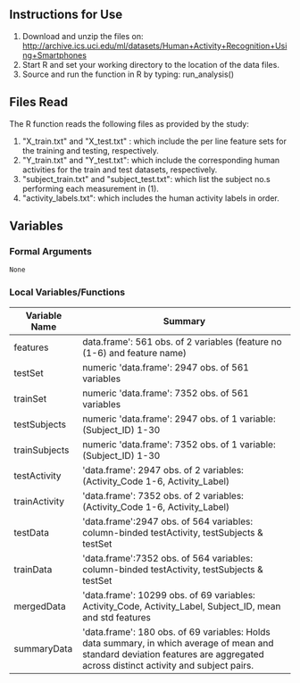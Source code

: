 
## Instructions for Use
1. Download and unzip the files on: http://archive.ics.uci.edu/ml/datasets/Human+Activity+Recognition+Using+Smartphones
2. Start R and set your working directory to the location of the data files.
3. Source and run the function in R by typing: run_analysis()

## Files Read
The R function reads the following files as provided by the study:
1. "X_train.txt" and "X_test.txt" : which include the per line feature sets for the training and testing, respectively.
2. "Y_train.txt" and "Y_test.txt": which include the corresponding human activities for the train and test datasets, respectively.
3. "subject_train.txt" and "subject_test.txt": which list the subject no.s performing each measurement in (1).
4. "activity_labels.txt": which includes the human activity labels in order.


## Variables
### Formal Arguments
    None
### Local Variables/Functions

| Variable Name | Summary |                                                
|---------------|---------|
| features | data.frame': 561 obs. of  2 variables (feature no (1-6) and feature name) |
| testSet | numeric 'data.frame': 2947 obs. of  561 variables |
| trainSet | numeric 'data.frame': 7352 obs. of  561 variables |
| testSubjects | numeric 'data.frame':	2947 obs. of  1 variable: (Subject_ID) 1-30 |
| trainSubjects | numeric 'data.frame':	7352 obs. of  1 variable: (Subject_ID) 1-30 |
| testActivity | 'data.frame':	2947 obs. of  2 variables: (Activity_Code 1-6, Activity_Label) |
| trainActivity | 'data.frame':	7352 obs. of  2 variables: (Activity_Code 1-6, Activity_Label) |
| testData | 'data.frame':2947 obs. of  564 variables: column-binded testActivity, testSubjects & testSet |
| trainData | 'data.frame':7352 obs. of  564 variables: column-binded testActivity, testSubjects & testSet |
| mergedData | 'data.frame':	10299 obs. of  69 variables: Activity_Code, Activity_Label, Subject_ID, mean and std features |
| summaryData | 'data.frame': 180 obs. of  69 variables: Holds data summary, in which average of mean and standard deviation features are aggregated across distinct activity and subject pairs. |
